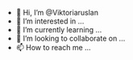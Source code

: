 - 👋 Hi, I’m @Viktoriaruslan
- 👀 I’m interested in ...
- 🌱 I’m currently learning ...
- 💞️ I’m looking to collaborate on ...
- 📫 How to reach me ...

<!---
Viktoriaruslan/Viktoriaruslan is a ✨ special ✨ repository because its `README.md` (this file) appears on your GitHub profile.
You can click the Preview link to take a look at your changes.
--->
